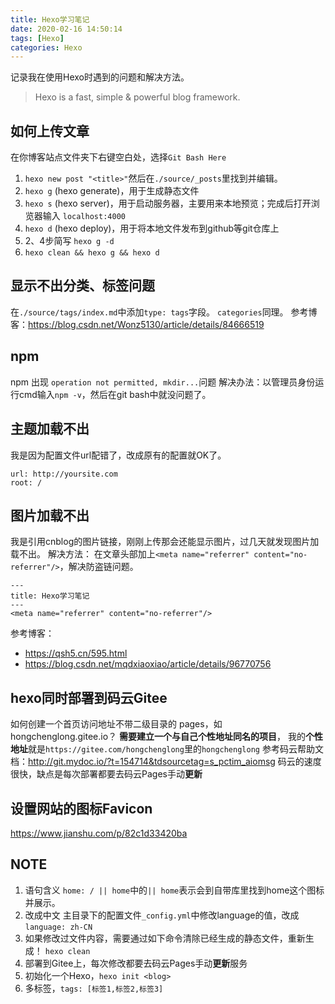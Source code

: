 ```yaml
---
title: Hexo学习笔记
date: 2020-02-16 14:50:14
tags: [Hexo]
categories: Hexo
---
```

记录我在使用Hexo时遇到的问题和解决方法。

> Hexo is a fast, simple & powerful blog framework.

<!-- more -->

##  如何上传文章

在你博客站点文件夹下右键空白处，选择`Git Bash Here`
1. `hexo new post "<title>"`然后在`./source/_posts`里找到并编辑。
2. `hexo g` (hexo generate)，用于生成静态文件
3. `hexo s` (hexo server)，用于启动服务器，主要用来本地预览；完成后打开浏览器输入 `localhost:4000`
4. `hexo d` (hexo deploy)，用于将本地文件发布到github等git仓库上
5. 2、4步简写 `hexo g -d`
6. `hexo clean && hexo g && hexo d`

## 显示不出分类、标签问题
在`./source/tags/index.md`中添加`type: tags`字段。
`categories`同理。
参考博客：https://blog.csdn.net/Wonz5130/article/details/84666519

## npm
npm 出现 `operation not permitted, mkdir...`问题
解决办法：以管理员身份运行cmd输入`npm -v`，然后在git bash中就没问题了。

## 主题加载不出
我是因为配置文件url配错了，改成原有的配置就OK了。
```
url: http://yoursite.com
root: /
```

## 图片加载不出
我是引用cnblog的图片链接，刚刚上传那会还能显示图片，过几天就发现图片加载不出。
解决方法：
在文章头部加上`<meta name="referrer" content="no-referrer"/>`，解决防盗链问题。
```
---
title: Hexo学习笔记
---
<meta name="referrer" content="no-referrer"/>
```
参考博客：
- https://qsh5.cn/595.html
- https://blog.csdn.net/mqdxiaoxiao/article/details/96770756

## hexo同时部署到码云Gitee
如何创建一个首页访问地址不带二级目录的 pages，如hongchenglong.gitee.io？
**需要建立一个与自己个性地址同名的项目**，
我的**个性地址**就是`https://gitee.com/hongchenglong`里的`hongchenglong`
参考码云帮助文档：http://git.mydoc.io/?t=154714&tdsourcetag=s_pctim_aiomsg
码云的速度很快，缺点是每次部署都要去码云Pages手动**更新**

## 设置网站的图标Favicon
https://www.jianshu.com/p/82c1d33420ba

## NOTE
1. 语句含义
`home: / || home`中的`|| home`表示会到自带库里找到home这个图标并展示。
2. 改成中文
主目录下的配置文件`_config.yml`中修改language的值，改成`language: zh-CN`
3. 如果修改过文件内容，需要通过如下命令清除已经生成的静态文件，重新生成！
`hexo clean`
4. 部署到Gitee上，每次修改都要去码云Pages手动**更新**服务
5. 初始化一个Hexo，`hexo init <blog>`
6. 多标签，`tags: [标签1,标签2,标签3]`


